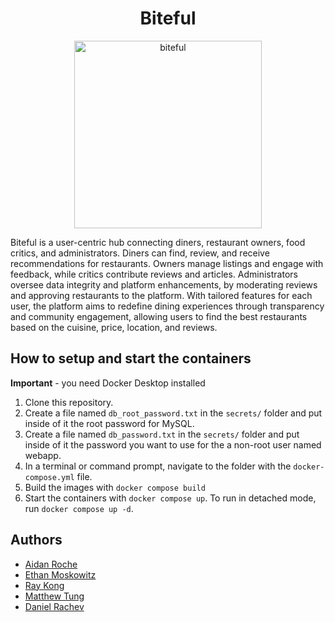 
<h1 align="center">Biteful</h1>
  <p align="center">
  <img width="300" alt="biteful" src="https://github.com/aidanroche3/biteful/assets/123038068/d99e2aef-20b3-4466-8ca0-d159fca8de91">
  </p>

Biteful is a user-centric hub connecting diners, restaurant owners, food critics, and administrators. Diners can find, review, and receive recommendations for restaurants. Owners manage listings and engage with feedback, while critics contribute reviews and articles. Administrators oversee data integrity and platform enhancements, by moderating reviews and approving restaurants to the platform. With tailored features for each user, the platform aims to redefine dining experiences through transparency and community engagement, allowing users to find the best restaurants based on the cuisine, price, location, and reviews.

## How to setup and start the containers
**Important** - you need Docker Desktop installed

1. Clone this repository.  
1. Create a file named `db_root_password.txt` in the `secrets/` folder and put inside of it the root password for MySQL. 
1. Create a file named `db_password.txt` in the `secrets/` folder and put inside of it the password you want to use for the a non-root user named webapp. 
1. In a terminal or command prompt, navigate to the folder with the `docker-compose.yml` file.  
1. Build the images with `docker compose build`
1. Start the containers with `docker compose up`.  To run in detached mode, run `docker compose up -d`. 

## Authors
- [Aidan Roche](https://github.com/aidanroche3)
- [Ethan Moskowitz](https://github.com/EthanMoskowitz)
- [Ray Kong](https://github.com/Ray-kong)
- [Matthew Tung](https://github.com/MatthewRTung)
- [Daniel Rachev](https://github.com/stendeze)
